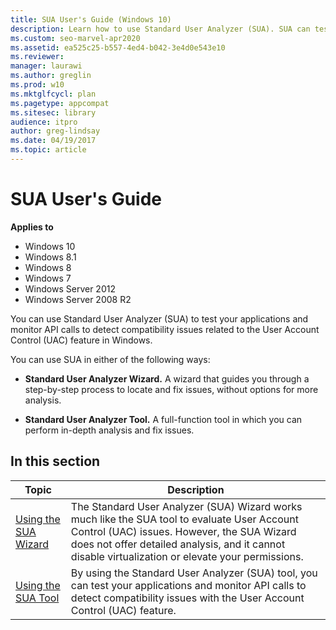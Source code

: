 ```yaml
---
title: SUA User's Guide (Windows 10)
description: Learn how to use Standard User Analyzer (SUA). SUA can test your apps and monitor API calls to detect compatibility issues related to the Windows User Account Control (UAC) feature.
ms.custom: seo-marvel-apr2020
ms.assetid: ea525c25-b557-4ed4-b042-3e4d0e543e10
ms.reviewer: 
manager: laurawi
ms.author: greglin
ms.prod: w10
ms.mktglfcycl: plan
ms.pagetype: appcompat
ms.sitesec: library
audience: itpro
author: greg-lindsay
ms.date: 04/19/2017
ms.topic: article
---
```


# SUA User's Guide


**Applies to**

-   Windows 10
-   Windows 8.1
-   Windows 8
-   Windows 7
-   Windows Server 2012
-   Windows Server 2008 R2

You can use Standard User Analyzer (SUA) to test your applications and monitor API calls to detect compatibility issues related to the User Account Control (UAC) feature in Windows.

You can use SUA in either of the following ways:

-   **Standard User Analyzer Wizard.** A wizard that guides you through a step-by-step process to locate and fix issues, without options for more analysis.

-   **Standard User Analyzer Tool.** A full-function tool in which you can perform in-depth analysis and fix issues.

## In this section

|Topic|Description|
|--- |--- |
|[Using the SUA Wizard](using-the-sua-wizard.md)|The Standard User Analyzer (SUA) Wizard works much like the SUA tool to evaluate User Account Control (UAC) issues. However, the SUA Wizard does not offer detailed analysis, and it cannot disable virtualization or elevate your permissions.|
|[Using the SUA Tool](using-the-sua-tool.md)|By using the Standard User Analyzer (SUA) tool, you can test your applications and monitor API calls to detect compatibility issues with the User Account Control (UAC) feature.|


